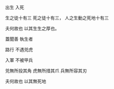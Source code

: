 出生
入死

生之徒十有三
死之徒十有三，
人之生動之死地十有三

夫何故也
以其生生之厚也。

蓋聞善
執生者

路行
不遇兕虎

入軍
不被甲兵

兕無所投其角
虎無所措其爪
兵無所容其刃

夫何故也
以其無死地
